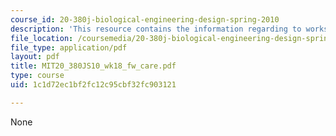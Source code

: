```yaml
---
course_id: 20-380j-biological-engineering-design-spring-2010
description: 'This resource contains the information regarding to workshop: drug carriers.'
file_location: /coursemedia/20-380j-biological-engineering-design-spring-2010/1c1d72ec1bf2fc12c95cbf32fc903121_MIT20_380JS10_wk18_fw_care.pdf
file_type: application/pdf
layout: pdf
title: MIT20_380JS10_wk18_fw_care.pdf
type: course
uid: 1c1d72ec1bf2fc12c95cbf32fc903121

---
```

None